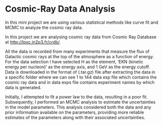 # Cosmic-Ray Data Analysis  
In this mini project we are using various statistical methods like curve fit and MCMC to  analyze the cosmic ray data.


In this project we are analysing cosmic ray data from Cosmic Ray Database at http://lpsc.in2p3.fr/crdb/. 


All the data is recorded from many experiments that measure the flux of Galactic cosmic rays at the top of the atmosphere as a function of energy. For the data selection I have selected H as the element, ‘EKN (kinetic energy per nucleon)’ as the energy axis, and 1 GeV as the energy cutoff. Data is downloaded in the format of (.tar.gz) file after extracting the data in a specific folder where we can see 1 to 144 data exp file which contains the cosmic ray data and in data exps file contains experiment names by which data is generated.


Initially, I attempted to fit a power law to the data, resulting in a poor fit. Subsequently, I performed an MCMC analysis to estimate the uncertainties in the model parameters. This analysis considered both the data and any prior information available on the parameters, providing more reliable estimates of the parameters along with their associated uncertainties. 
